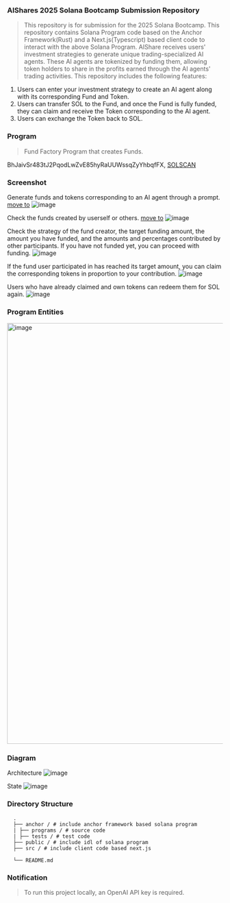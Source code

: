 ### AIShares 2025 Solana Bootcamp Submission Repository

> This repository is for submission for the 2025 Solana Bootcamp. This repository contains Solana Program code based on the Anchor Framework(Rust) and a Next.js(Typescript) based client code to interact with the above Solana Program. AIShare receives users' investment strategies to generate unique trading-specialized AI agents. These AI agents are tokenized by funding them, allowing token holders to share in the profits earned through the AI agents' trading activities. This repository includes the following features:

1. Users can enter your investment strategy to create an AI agent along with its corresponding Fund and Token.
2. Users can transfer SOL to the Fund, and once the Fund is fully funded, they can claim and receive the Token corresponding to the AI agent.
3. Users can exchange the Token back to SOL.

### Program
> Fund Factory Program that creates Funds.

BhJaivSr483tJ2PqodLwZvE85hyRaUUWssqZyYhbqfFX, [SOLSCAN](https://solscan.io/account/BhJaivSr483tJ2PqodLwZvE85hyRaUUWssqZyYhbqfFX?cluster=devnet)

### Screenshot

Generate funds and tokens corresponding to an AI agent through a prompt. [move to](https://ai-shares.vercel.app)
![image](https://github.com/user-attachments/assets/a5abcd64-8839-4e55-a3f3-03c5d2901ede)

Check the funds created by userself or others. [move to](https://ai-shares.vercel.app/fund/list)
![image](https://github.com/user-attachments/assets/80d93bbd-15a4-42b4-bdfe-50e562a4140c)

Check the strategy of the fund creator, the target funding amount, the amount you have funded, and the amounts and percentages contributed by other participants. If you have not funded yet, you can proceed with funding.
![image](https://github.com/user-attachments/assets/9ec18a41-548c-41e8-bbcf-8b249801e276)

If the fund user participated in has reached its target amount, you can claim the corresponding tokens in proportion to your contribution.
![image](https://github.com/user-attachments/assets/ec890870-edb0-4977-ac32-7325655f574e)

Users who have already claimed and own tokens can redeem them for SOL again.
![image](https://github.com/user-attachments/assets/9c430484-e350-467e-9eef-56c917692d47)


### Program Entities

<img width="982" alt="image" src="https://github.com/user-attachments/assets/3d2f6cb7-fa3b-4dab-86ea-4961baa3b579" />

### Diagram 

Architecture
![image](https://github.com/user-attachments/assets/d1ea1bf2-9499-4298-b08d-436931c27501)

State
![image](https://github.com/user-attachments/assets/d6c80f17-2e24-4a5c-8328-a6deaa9dda73)

### Directory Structure
```text
  .
  ├── anchor / # include anchor framework based solana program
  | ├── programs / # source code
  | ├── tests / # test code
  ├── public / # include idl of solana program
  ├── src / # include client code based next.js

  └── README.md
```

### Notification
> To run this project locally, an OpenAI API key is required.
